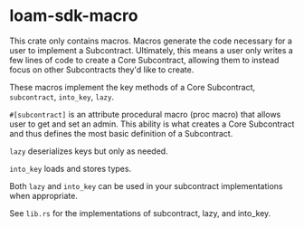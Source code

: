 # loam-sdk-macro

This crate only contains macros. Macros generate the code necessary for a user to implement a Subcontract. Ultimately, this means a user
only writes a few lines of code to create a Core Subcontract, allowing them to instead focus on other Subcontracts they'd like to create.

These macros implement the key methods of a Core Subcontract, `subcontract`, `into_key`, `lazy`.

`#[subcontract]` is an attribute procedural macro (proc macro) that allows user to get and set an admin. This ability is what creates a Core Subcontract and thus defines the most basic definition of a Subcontract.

`lazy` deserializes keys but only as needed.

`into_key` loads and stores types.

Both `lazy` and `into_key` can be used in your subcontract implementations when appropriate.

See `lib.rs` for the implementations of subcontract, lazy, and into_key.